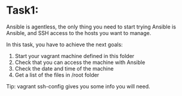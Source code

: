 # Task1:

Ansible is agentless, the only thing you need to start trying Ansible is Ansible, and SSH access to the hosts you want to manage.

In this task, you have to achieve the next goals:

1. Start your vagrant machine defined in this folder
2. Check that you can access the machine with Ansible
3. Check the date and time of the machine
4. Get a list of the files in /root folder

Tip:
vagrant ssh-config gives you some info you will need.
